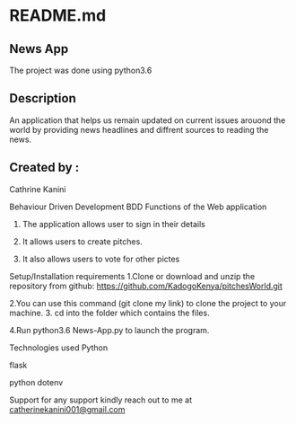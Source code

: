 # README.md
## News App
The project was done using python3.6
## Description
An application that helps us remain updated on current issues arouond the world by providing news headlines and diffrent sources to reading the news.

## Created by :
Cathrine Kanini

Behaviour Driven Development BDD Functions of the Web application 
1. The application allows user to sign in their details

2. It allows users to create pitches.
3. It also allows users to vote for other pictes

Setup/Installation requirements 1.Clone or download and unzip the repository from github:
https://github.com/KadogoKenya/pitchesWorld.git

2.You can use this command (git clone my link) to clone the project to your machine. 3. cd into the folder which contains the files.

4.Run python3.6 News-App.py to launch the program.

Technologies used Python

flask

python dotenv

Support for any support kindly reach out to me at catherinekanini001@gmail.com